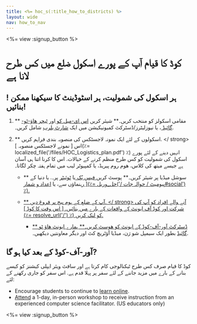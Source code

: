 ```yaml
---
title: <%= hoc_s(:title_how_to_districts) %>
layout: wide
nav: how_to_nav
---
```

<%= view :signup_button %>

# کوڈ کا قیام آپ کے پورے اسکول ضلع میں کس طرح لانا ہے

## ! ہر اسکول کی شمولیت، ہر اسٹوڈینٹ کا سیکھنا ممکن بنائیں!

1. ** مقامی اسکولز کو منتخب کریں۔** شیئر کریں [ اس ای-میل کو ](<%= resolve_url('/promote/resources#sample-emails') %>) اور [ ٹیچر ھاؤ-ٹو-گائیڈ ](<%= resolve_url('/how-to') %>) ، یا نیوزلیٹرز/ڈسٹرکٹ کمیونیکیشن میں ایک [ شارٹ بلرب](<%= resolve_url('/promote/stats') %>) شامل کریں۔.

2. ** اسکولوں کے لئے ایک نمونہ لاجسٹکس کی منصوبہ بندی فراہم کریں. </ strong> اس [ نمونے لاجسٹکس منصوبہ ](٪= localized_file('/files/HOC_Logistics_plan.pdf') ٪) </a> انہیں دینے کے لئے پورے اسکول کی شمولیت کو کس طرح منظم کرنے کے خیالات. اس کا کرنا اتنا ہی آسان ہے جیسے میتھ کی کلاس، ھوم روم پیریڈ، یا کمپیوٹر لیب میں تمام ہفتہ چکر لگانا۔</p></li> 
    
    - ** سوشل میڈیا پر شیئر کریں۔** پوسٹ کریں[ فیس بُک ](https://www.facebook.com/sharer/sharer.php?u=http%3A%2F%2Fhourofcode.com%2Fus) یا [ ٹوئیٹر](https://twitter.com/intent/tweet?url=http%3A%2F%2Fhourofcode.com&text=I%27m%20participating%20in%20this%20year%27s%20%23HourOfCode%2C%20are%20you%3F%20%40codeorg&original_referer=https%3A%2F%2Fwww.google.com%2Furl%3Fq%3Dhttps%253A%252F%252Ftwitter.com%252Fshare%253Fhashtags%253D%2526amp%253Brelated%253Dcodeorg%2526amp%253Btext%253DI%252527m%252Bparticipating%252Bin%252Bthis%252Byear%252527s%252B%252523HourOfCode%25252C%252Bare%252Byou%25253F%252B%252540codeorg%2526amp%253Burl%253Dhttp%25253A%25252F%25252Fhourofcode.com%26sa%3DD%26sntz%3D1%26usg%3DAFQjCNE1GLTUbKZfMlEh9Aj5w0iswz6PYQ&related=codeorg&hashtags=) پر۔. یا دنیا کے رہنماؤں سے، یا <a href = "٪ = solution_url ('/ ان میں سے کسی ایک متاثر کن [ تصاویر> فروغ / اعداد و شمار ')٪ "> اعداد و شمار ](٪= حل_وریل('/ پیومیٹ / حوالہ جات#social') ٪).
    
    - ** آپ کے ضلع کے ہوم پیج پر فروغ دیں. </ strong> آنے والے افراد کو آپ کی شرکت اور کوڈ آف ایونٹ کے واقعات کے بارے میں بتائیں. [ اس وقت کا کوڈ ](٪= resolve_url('/') ٪) کو لنک کریں.</p></li> 
        
        - ** ڈسٹرکٹ آور-آف-کوڈ کے ایونٹ کو ھوسٹ کریں۔** ہمارے ایونٹ [ ھاؤ ٹو گائیڈ](<%= resolve_url('/how-to/events') %>) بطور ایک سیمپل شو رَن، میڈیا آؤٹریچ کٹ اور دیگر معاونتیں دیکھیں۔.</ol> 
        
        ## آور-آف-کوڈ کے بعد کیا ہو گا?
        
        کوڈ کا قیام صرف کس طرح ٹیکنالوجی کام کرتا ہے اور سافٹ ویئر ایپلی کیشنز کو کیسے بنانے کے بارے میں مزید جاننے کے لئے سفر پر پہلا قدم ہے. اس سفر کو جاری رکھنے کے لئے:
        
        - Encourage students to continue to [learn online](<%= codeorg_url('/learn/beyond') %>).
        - [Attend](<%= codeorg_url('/professional-development-workshops') %>) a 1-day, in-person workshop to receive instruction from an experienced computer science facilitator. (US educators only)
        
        <%= view :signup_button %>